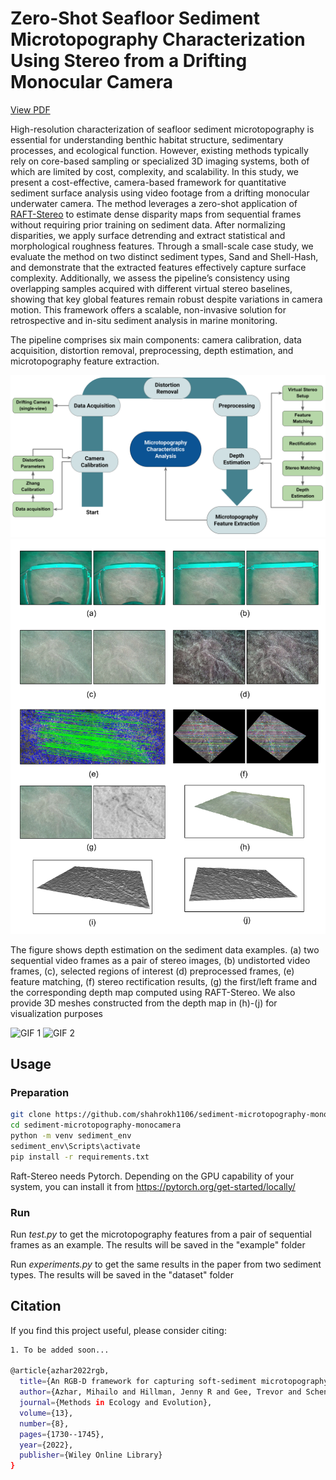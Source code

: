 # Zero-Shot Seafloor Sediment Microtopography Characterization Using Stereo from a Drifting Monocular Camera
[View PDF](docs/ACIVS_2025_Sediment_Microtopography.pdf)

High-resolution characterization of seafloor sediment microtopography is essential for understanding benthic habitat structure, sedimentary processes, and ecological function. However, existing methods typically rely on core-based sampling or specialized 3D imaging systems, both of which are limited by cost, complexity, and scalability. In this study, we present a cost-effective, camera-based framework for quantitative sediment surface analysis using video footage from a drifting monocular underwater camera. The method leverages a zero-shot application of [RAFT-Stereo](https://github.com/princeton-vl/RAFT-Stereo) to estimate dense disparity maps from sequential frames without requiring prior training on sediment data. After normalizing disparities, we apply surface detrending and extract statistical and morphological roughness features. Through a small-scale case study, we evaluate the method on two distinct sediment types, Sand and Shell-Hash, and demonstrate that the extracted features effectively capture surface complexity. Additionally, we assess the pipeline’s consistency using overlapping samples acquired with different virtual stereo baselines, showing that key global features remain robust despite variations in camera motion. This framework offers a scalable, non-invasive solution for retrospective and in-situ sediment analysis in marine monitoring.

The pipeline comprises six main components: camera calibration, data acquisition, distortion removal, preprocessing, depth estimation, and microtopography feature extraction. 

![outline](docs/outline.png)
![fig_depth_example](docs/fig_depth_example.png)

The figure shows depth estimation on the sediment data examples. (a) two sequential video frames as a pair of stereo images, (b) undistorted video frames, (c), selected regions of interest (d) preprocessed frames, (e) feature matching, (f) stereo rectification results, (g) the first/left frame and the corresponding depth map computed using RAFT-Stereo. We also provide 3D meshes constructed from the depth map in (h)-(j) for visualization purposes


<p float="left">
  <img src="docs/1.gif" alt="GIF 1" width="45%" />
  <img src="docs/2.gif" alt="GIF 2" width="45%" />
</p>

## Usage 
### Preparation 
```bash
git clone https://github.com/shahrokh1106/sediment-microtopography-monocamera.git
cd sediment-microtopography-monocamera
python -m venv sediment_env
sediment_env\Scripts\activate
pip install -r requirements.txt
```
Raft-Stereo needs Pytorch. Depending on the GPU capability of your system, you can install it from https://pytorch.org/get-started/locally/

### Run
Run *test.py* to get the microtopography features from a pair of sequential frames as an example. The results will be saved in the "example" folder

Run *experiments.py* to get the same results in the paper from two sediment types. The results will be saved in the "dataset" folder


## Citation 
If you find this project useful, please consider citing:
```bash
1. To be added soon...

@article{azhar2022rgb,
  title={An RGB-D framework for capturing soft-sediment microtopography},
  author={Azhar, Mihailo and Hillman, Jenny R and Gee, Trevor and Schenone, Stefano and van der Mark, Wannes and Thrush, Simon F and Delmas, Patrice},
  journal={Methods in Ecology and Evolution},
  volume={13},
  number={8},
  pages={1730--1745},
  year={2022},
  publisher={Wiley Online Library}
}
```
